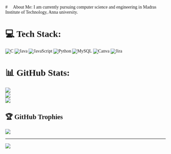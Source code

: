 <div style="font-family: 'Bookman Antiqua', serif;">
# 💫 About Me:
I am currently pursuing computer science and engineering in Madras Institute of Technology, Anna university.


# 💻 Tech Stack:
![C](https://img.shields.io/badge/c-%2300599C.svg?style=plastic&logo=c&logoColor=white) ![Java](https://img.shields.io/badge/java-%23ED8B00.svg?style=plastic&logo=openjdk&logoColor=white) ![JavaScript](https://img.shields.io/badge/javascript-%23323330.svg?style=plastic&logo=javascript&logoColor=%23F7DF1E) ![Python](https://img.shields.io/badge/python-3670A0?style=plastic&logo=python&logoColor=ffdd54) ![MySQL](https://img.shields.io/badge/mysql-4479A1.svg?style=plastic&logo=mysql&logoColor=white) ![Canva](https://img.shields.io/badge/Canva-%2300C4CC.svg?style=plastic&logo=Canva&logoColor=white) ![Jira](https://img.shields.io/badge/jira-%230A0FFF.svg?style=plastic&logo=jira&logoColor=white)
# 📊 GitHub Stats:
![](https://github-readme-stats.vercel.app/api?username=Afiza2707&theme=nightowl&hide_border=false&include_all_commits=true&count_private=false)<br/>
![](https://github-readme-streak-stats.herokuapp.com/?user=Afiza2707&theme=nightowl&hide_border=false)<br/>
![](https://github-readme-stats.vercel.app/api/top-langs/?username=Afiza2707&theme=nightowl&hide_border=false&include_all_commits=true&count_private=false&layout=compact)

## 🏆 GitHub Trophies
![](https://github-profile-trophy.vercel.app/?username=Afiza2707&theme=radical&no-frame=false&no-bg=true&margin-w=4)

---
[![](https://visitcount.itsvg.in/api?id=Afiza2707&icon=1&color=11)](https://visitcount.itsvg.in)

<!-- Proudly created with GPRM ( https://gprm.itsvg.in ) -->
